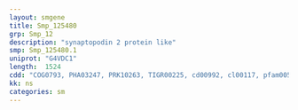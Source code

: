 ```yaml
---
layout: smgene
title: Smp_125480
grp: Smp_12
description: "synaptopodin 2 protein like"
smp: Smp_125480.1
uniprot: "G4VDC1"
length:  1524
cdd: "COG0793, PHA03247, PRK10263, TIGR00225, cd00992, cl00117, pfam00595, pfam13388, smart00228"
kk: ns
categories: sm
---
```

